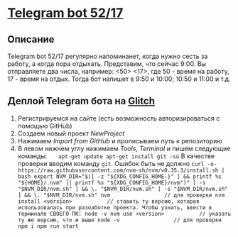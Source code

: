 # [Telegram bot 52/17][1]

## Описание
Telegram bot 52/17 регулярно напоминанет, когда нужно сесть за работу, а когда пора отдыхать.
Представим, что сейчас 9:00. Вы отправляете два числа, например: <50> <17>, где 50 - время на работу, 17 - время на отдых.
Тогда бот напишет в 9:50 и 10:00; 10:50 и 11:00 и т.д.

## Деплой Telegram бота на [Glitch][2]
1. Регистрируемся на сайте (есть возможность авторизироваться с помощью GitHub)
2. Создаем новый проект *NewProject*
3. Нажимаем *Import from GitHub* и прописываем путь к репозиторию 
4. В левом нижнем углу нажимаем *Tools*, *Terminal* и пишем следующие команды:
`	apt-get update
	apt-get install git -su`
  В качестве проверки вводим команду `git`. Ошибок быть не должно
  `curl -o- https://raw.githubusercontent.com/nvm-sh/nvm/v0.35.3/install.sh | bash
	export NVM_DIR="$([ -z "${XDG_CONFIG_HOME-}" ] && printf %s "${HOME}/.nvm" || printf %s "${XDG_CONFIG_HOME}/nvm")"
[ -s "$NVM_DIR/nvm.sh" ] && \. "$NVM_DIR/nvm.sh"
	[ -s "$NVM_DIR/nvm.sh" ] && \. "$NVM_DIR/nvm.sh"
	nvm					// для проверки
	nvm install <version>			// ставить ту версию, которая использовалась при разоаботке проекта. Чтобы узнать, ввести в терминале СВОЕГО ПК: node -v
	nvm use <version>			// указать ту же версию, что и выше
	node -v					// для проверки
	npm i
	npm run start`



[1]: https://t.me/X_52_17_bot "bot"
[2]: https://glitch.com/ "Glitch"
